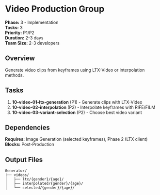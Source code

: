 # Video Production Group

**Phase:** 3 - Implementation  
**Tasks:** 3  
**Priority:** P1/P2  
**Duration:** 2-3 days  
**Team Size:** 2-3 developers

## Overview

Generate video clips from keyframes using LTX-Video or interpolation methods.

## Tasks

1. **10-video-01-ltx-generation** (P1) - Generate clips with LTX-Video
2. **10-video-02-interpolation** (P2) - Interpolate keyframes with RIFE/FILM
3. **10-video-03-variant-selection** (P2) - Choose best video variant

## Dependencies

**Requires:** Image Generation (selected keyframes), Phase 2 (LTX client)  
**Blocks:** Post-Production

## Output Files

```
Generator/
├── videos/
│   ├── ltx/{gender}/{age}/
│   ├── interpolated/{gender}/{age}/
│   └── selected/{gender}/{age}/
```
